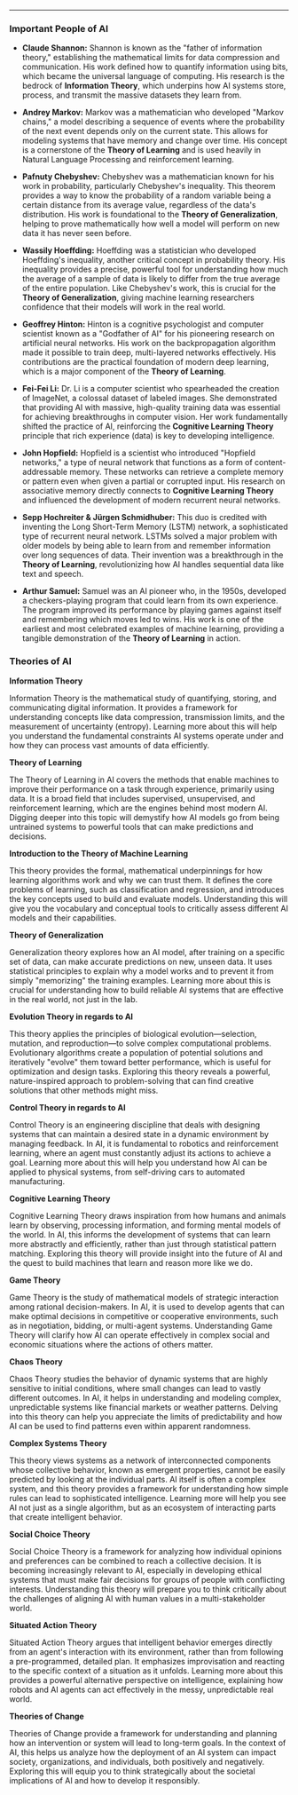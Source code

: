 ---

### **Important People of AI**

*   **Claude Shannon:** Shannon is known as the "father of information theory," establishing the mathematical limits for data compression and communication. His work defined how to quantify information using bits, which became the universal language of computing. His research is the bedrock of **Information Theory**, which underpins how AI systems store, process, and transmit the massive datasets they learn from.

*   **Andrey Markov:** Markov was a mathematician who developed "Markov chains," a model describing a sequence of events where the probability of the next event depends only on the current state. This allows for modeling systems that have memory and change over time. His concept is a cornerstone of the **Theory of Learning** and is used heavily in Natural Language Processing and reinforcement learning.

*   **Pafnuty Chebyshev:** Chebyshev was a mathematician known for his work in probability, particularly Chebyshev's inequality. This theorem provides a way to know the probability of a random variable being a certain distance from its average value, regardless of the data's distribution. His work is foundational to the **Theory of Generalization**, helping to prove mathematically how well a model will perform on new data it has never seen before.

*   **Wassily Hoeffding:** Hoeffding was a statistician who developed Hoeffding's inequality, another critical concept in probability theory. His inequality provides a precise, powerful tool for understanding how much the average of a sample of data is likely to differ from the true average of the entire population. Like Chebyshev's work, this is crucial for the **Theory of Generalization**, giving machine learning researchers confidence that their models will work in the real world.

*   **Geoffrey Hinton:** Hinton is a cognitive psychologist and computer scientist known as a "Godfather of AI" for his pioneering research on artificial neural networks. His work on the backpropagation algorithm made it possible to train deep, multi-layered networks effectively. His contributions are the practical foundation of modern deep learning, which is a major component of the **Theory of Learning**.

*   **Fei-Fei Li:** Dr. Li is a computer scientist who spearheaded the creation of ImageNet, a colossal dataset of labeled images. She demonstrated that providing AI with massive, high-quality training data was essential for achieving breakthroughs in computer vision. Her work fundamentally shifted the practice of AI, reinforcing the **Cognitive Learning Theory** principle that rich experience (data) is key to developing intelligence.

*   **John Hopfield:** Hopfield is a scientist who introduced "Hopfield networks," a type of neural network that functions as a form of content-addressable memory. These networks can retrieve a complete memory or pattern even when given a partial or corrupted input. His research on associative memory directly connects to **Cognitive Learning Theory** and influenced the development of modern recurrent neural networks.

*   **Sepp Hochreiter & Jürgen Schmidhuber:** This duo is credited with inventing the Long Short-Term Memory (LSTM) network, a sophisticated type of recurrent neural network. LSTMs solved a major problem with older models by being able to learn from and remember information over long sequences of data. Their invention was a breakthrough in the **Theory of Learning**, revolutionizing how AI handles sequential data like text and speech.

*   **Arthur Samuel:** Samuel was an AI pioneer who, in the 1950s, developed a checkers-playing program that could learn from its own experience. The program improved its performance by playing games against itself and remembering which moves led to wins. His work is one of the earliest and most celebrated examples of machine learning, providing a tangible demonstration of the **Theory of Learning** in action.

### **Theories of AI**

**Information Theory**

Information Theory is the mathematical study of quantifying, storing, and communicating digital information. It provides a framework for understanding concepts like data compression, transmission limits, and the measurement of uncertainty (entropy). Learning more about this will help you understand the fundamental constraints AI systems operate under and how they can process vast amounts of data efficiently.

**Theory of Learning**

The Theory of Learning in AI covers the methods that enable machines to improve their performance on a task through experience, primarily using data. It is a broad field that includes supervised, unsupervised, and reinforcement learning, which are the engines behind most modern AI. Digging deeper into this topic will demystify how AI models go from being untrained systems to powerful tools that can make predictions and decisions.

**Introduction to the Theory of Machine Learning**

This theory provides the formal, mathematical underpinnings for how learning algorithms work and why we can trust them. It defines the core problems of learning, such as classification and regression, and introduces the key concepts used to build and evaluate models. Understanding this will give you the vocabulary and conceptual tools to critically assess different AI models and their capabilities.

**Theory of Generalization**

Generalization theory explores how an AI model, after training on a specific set of data, can make accurate predictions on new, unseen data. It uses statistical principles to explain why a model works and to prevent it from simply "memorizing" the training examples. Learning more about this is crucial for understanding how to build reliable AI systems that are effective in the real world, not just in the lab.

**Evolution Theory in regards to AI**

This theory applies the principles of biological evolution—selection, mutation, and reproduction—to solve complex computational problems. Evolutionary algorithms create a population of potential solutions and iteratively "evolve" them toward better performance, which is useful for optimization and design tasks. Exploring this theory reveals a powerful, nature-inspired approach to problem-solving that can find creative solutions that other methods might miss.

**Control Theory in regards to AI**

Control Theory is an engineering discipline that deals with designing systems that can maintain a desired state in a dynamic environment by managing feedback. In AI, it is fundamental to robotics and reinforcement learning, where an agent must constantly adjust its actions to achieve a goal. Learning more about this will help you understand how AI can be applied to physical systems, from self-driving cars to automated manufacturing.

**Cognitive Learning Theory**

Cognitive Learning Theory draws inspiration from how humans and animals learn by observing, processing information, and forming mental models of the world. In AI, this informs the development of systems that can learn more abstractly and efficiently, rather than just through statistical pattern matching. Exploring this theory will provide insight into the future of AI and the quest to build machines that learn and reason more like we do.

**Game Theory**

Game Theory is the study of mathematical models of strategic interaction among rational decision-makers. In AI, it is used to develop agents that can make optimal decisions in competitive or cooperative environments, such as in negotiation, bidding, or multi-agent systems. Understanding Game Theory will clarify how AI can operate effectively in complex social and economic situations where the actions of others matter.

**Chaos Theory**

Chaos Theory studies the behavior of dynamic systems that are highly sensitive to initial conditions, where small changes can lead to vastly different outcomes. In AI, it helps in understanding and modeling complex, unpredictable systems like financial markets or weather patterns. Delving into this theory can help you appreciate the limits of predictability and how AI can be used to find patterns even within apparent randomness.

**Complex Systems Theory**

This theory views systems as a network of interconnected components whose collective behavior, known as emergent properties, cannot be easily predicted by looking at the individual parts. AI itself is often a complex system, and this theory provides a framework for understanding how simple rules can lead to sophisticated intelligence. Learning more will help you see AI not just as a single algorithm, but as an ecosystem of interacting parts that create intelligent behavior.

**Social Choice Theory**

Social Choice Theory is a framework for analyzing how individual opinions and preferences can be combined to reach a collective decision. It is becoming increasingly relevant to AI, especially in developing ethical systems that must make fair decisions for groups of people with conflicting interests. Understanding this theory will prepare you to think critically about the challenges of aligning AI with human values in a multi-stakeholder world.

**Situated Action Theory**

Situated Action Theory argues that intelligent behavior emerges directly from an agent's interaction with its environment, rather than from following a pre-programmed, detailed plan. It emphasizes improvisation and reacting to the specific context of a situation as it unfolds. Learning more about this provides a powerful alternative perspective on intelligence, explaining how robots and AI agents can act effectively in the messy, unpredictable real world.

**Theories of Change**

Theories of Change provide a framework for understanding and planning how an intervention or system will lead to long-term goals. In the context of AI, this helps us analyze how the deployment of an AI system can impact society, organizations, and individuals, both positively and negatively. Exploring this will equip you to think strategically about the societal implications of AI and how to develop it responsibly.

